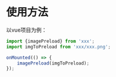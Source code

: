 # 使用方法

以vue项目为例：

~~~typescript
import {imagePreload} from 'xxx';
import imgToPreload from 'xxx/xxx.png';

onMounted(() => {
    imagePreload(imgToPreload);
});
~~~

